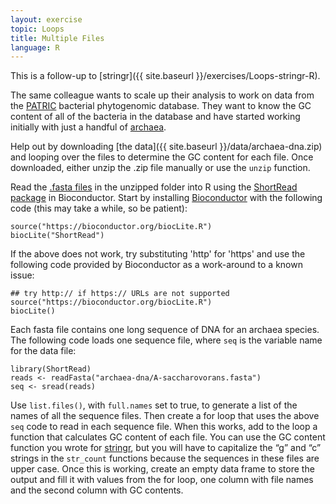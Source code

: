 ```yaml
---
layout: exercise
topic: Loops
title: Multiple Files
language: R
---
```


This is a follow-up to [stringr]({{ site.baseurl }}/exercises/Loops-stringr-R).

The same colleague wants to scale up their analysis to work on data from the [PATRIC](http://www.patricbrc.org) bacterial phytogenomic database. They want to know the GC content of all of the bacteria in the database and have started working initially
with just a handful of [archaea](https://en.wikipedia.org/wiki/Archaea).

Help out by downloading [the data]({{ site.baseurl }}/data/archaea-dna.zip)
and looping over the files to determine the GC content for each file. Once
downloaded, either unzip the .zip file manually or use the `unzip` function.

Read the [.fasta files](https://en.wikipedia.org/wiki/FASTA_format) in the unzipped
folder into R using the [ShortRead package](http://www.bioconductor.org/packages/release/bioc/html/ShortRead.html) in Bioconductor. Start by installing [Bioconductor](http://www.bioconductor.org/install/) with the following code (this may take a
while, so be patient):

```
source("https://bioconductor.org/biocLite.R")
biocLite("ShortRead")
```
If the above does not work, try substituting 'http' for 'https' and use the following code provided by Bioconductor as a work-around to a known issue:

```
## try http:// if https:// URLs are not supported
source("https://bioconductor.org/biocLite.R")
biocLite()
```

Each fasta file contains one long sequence of DNA for an archaea species. The
following code loads one sequence file, where `seq` is the variable name for the data
file:

```
library(ShortRead)
reads <- readFasta("archaea-dna/A-saccharovorans.fasta")
seq <- sread(reads)
```

Use `list.files()`, with `full.names` set to true, to generate a list of the names
of all the sequence files. Then create a for loop that uses the above `seq` code to
read in each sequence file. When this works, add to the loop a function that
calculates GC content of each file. You can use the GC content function you wrote for
[stringr]({{site.baseurl}}/exercises/Loops-stringr-R), but you will have to
capitalize the “g” and “c” strings in the `str_count` functions because the sequences
in these files are upper case. Once this is working, create an empty data frame to
store the output and fill it with values from the for loop, one column with file
names and the second column with GC contents.

